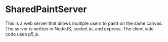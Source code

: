 # SharedPaintServer
This is a web server that allows multiple users to paint on the same canvas. The server is written in NodeJS, socket.io, and express. The client side code uses p5.js. 
